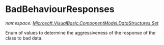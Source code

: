 ﻿
# BadBehaviourResponses
_namespace: [Microsoft.VisualBasic.ComponentModel.DataStructures.Set](N-Microsoft.VisualBasic.ComponentModel.DataStructures.Set.md)_

Enum of values to determine the aggressiveness of the response of the
 class to bad data.




